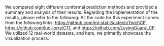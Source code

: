 We compared eight different conformal prediction methods and provided a summary and analysis of their results. Regarding the implementation of the results, please refer to the following: All the code for this experiment comes from the following links:
https://github.com/ml-stat-Sustech/TorchCP,
https://github.com/luo-lorry/CTI, and
https://github.com/LeyingGuan/LCP. We utilized 12 real-world datasets, and here, we primarily showcase the visualization process.
